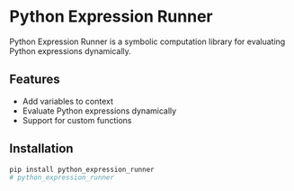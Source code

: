 # Python Expression Runner

Python Expression Runner is a symbolic computation library for evaluating Python expressions dynamically.

## Features
- Add variables to context
- Evaluate Python expressions dynamically
- Support for custom functions

## Installation

```bash
pip install python_expression_runner
#   p y t h o n _ e x p r e s s i o n _ r u n n e r 
 
 
